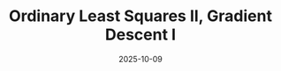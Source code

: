 ---
layout: lecture
number: 13
date: 2025-10-09
published: true
title: Ordinary Least Squares II, Gradient Descent I
presented_by: Josh Grossman
slido:
recording: 
askademia: 
files:
  slides: 
  pdf_slides:
  code:
  code_html:
  notebook:
  notes:
  additional_files:
    - name:
      link:
      target: #or leave empty
---